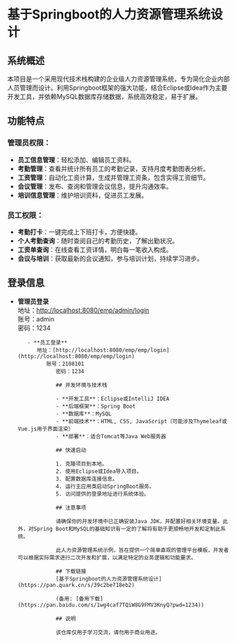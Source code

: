 # 基于Springboot的人力资源管理系统设计

## 系统概述

本项目是一个采用现代技术栈构建的企业级人力资源管理系统，专为简化企业内部人员管理而设计。利用Springboot框架的强大功能，结合Eclipse或Idea作为主要开发工具，并依赖MySQL数据库存储数据，系统高效稳定，易于扩展。

## 功能特点

### 管理员权限：
- **员工信息管理**：轻松添加、编辑员工资料。
- **考勤管理**：查看并统计所有员工的考勤记录，支持月度考勤图表分析。
- **工资管理**：自动化工资计算，生成并管理工资条，包含实得工资细节。
- **会议管理**：发布、查询和管理会议信息，提升沟通效率。
- **培训信息管理**：维护培训资料，促进员工发展。

### 员工权限：
- **考勤打卡**：一键完成上下班打卡，方便快捷。
- **个人考勤查询**：随时查阅自己的考勤历史，了解出勤状况。
- **工资单查询**：在线查看工资详情，明白每一笔收入构成。
- **会议与培训**：获取最新的会议通知，参与培训计划，持续学习进步。

## 登录信息

- **管理员登录**  
   地址：[http://localhost:8080/emp/admin/login](http://localhost:8080/emp/admin/login)  
      账号：admin  
         密码：1234  

         - **员工登录**  
            地址：[http://localhost:8080/emp/emp/login](http://localhost:8080/emp/emp/login)  
               账号：2108101  
                  密码：1234  

                  ## 开发环境与技术栈

                  - **开发工具**：Eclipse或IntelliJ IDEA
                  - **后端框架**：Spring Boot
                  - **数据库**：MySQL
                  - **前端技术**：HTML, CSS, JavaScript（可能涉及Thymeleaf或Vue.js用于界面渲染）
                  - **部署**：适合Tomcat等Java Web服务器

                  ## 快速启动

                  1. 克隆项目到本地。
                  2. 使用Eclipse或Idea导入项目。
                  3. 配置数据库连接信息。
                  4. 运行主应用类启动SpringBoot服务。
                  5. 访问提供的登录地址进行系统体验。

                  ## 注意事项

                  请确保你的开发环境中已正确安装Java JDK，并配置好相关环境变量。此外，对Spring Boot和MySQL的基础知识有一定的了解将有助于更顺畅地开发和定制此系统。

                  此人力资源管理系统示例，旨在提供一个简单直观的管理平台模板，开发者可以根据实际需求进行二次开发和扩展，以满足特定的业务逻辑和功能要求。

                  ## 下载链接
                  [基于Springboot的人力资源管理系统设计](https://pan.quark.cn/s/39c2be718eb2) 

                  (备用: [备用下载](https://pan.baidu.com/s/1wg4caf7TQiW8G9FMV3KnyQ?pwd=1234))

                  ## 说明

                  该仓库仅用于学习交流，请勿用于商业用途。

